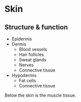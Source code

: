 # Skin

## Structure & function

* Epidermis
* Dermis
  * Blood vessels
  * Hair follicles
  * Sweat glands
  * Nerves
  * Connective tissue
* Hypodermis
  * Fat cells
  * Connective tissue

Below the skin is the muscle tissue.

